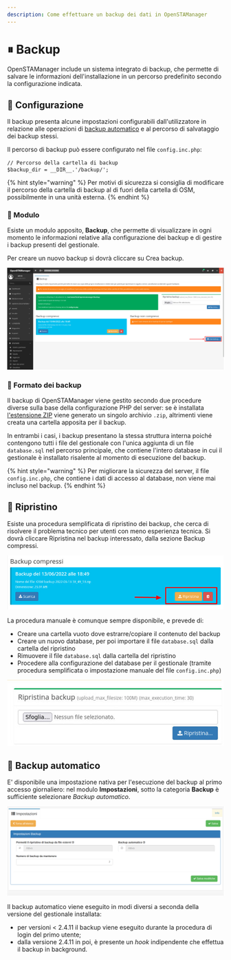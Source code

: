 ```yaml
---
description: Come effettuare un backup dei dati in OpenSTAManager
---
```


# ⏸ Backup

OpenSTAManager include un sistema integrato di backup, che permette di salvare le informazioni dell'installazione in un percorso predefinito secondo la configurazione indicata.

## 📗 Configurazione

Il backup presenta alcune impostazioni configurabili dall'utilizzatore in relazione alle operazioni di [backup automatico](backup.md#backup-automatico) e al percorso di salvataggio dei backup stessi.

Il percorso di backup può essere configurato nel file `config.inc.php`:

```
// Percorso della cartella di backup
$backup_dir = __DIR__.'/backup/';
```

{% hint style="warning" %}
Per motivi di sicurezza si consiglia di modificare il percorso della cartella di backup al di fuori della cartella di OSM, possibilmente in una unità esterna.
{% endhint %}

### 📗 Modulo

Esiste un modulo apposito, **Backup**, che permette di visualizzare in ogni momento le informazioni relative alla configurazione dei backup e di gestire i backup presenti del gestionale.

Per creare un nuovo backup si dovrà cliccare su Crea backup.

![](<../../.gitbook/assets/immagine (153).png>)

### 📗 Formato dei backup

Il backup di OpenSTAManager viene gestito secondo due procedure diverse sulla base della configurazione PHP del server: se è installata [l'estensione ZIP](https://www.php.net/manual/en/book.zip.php) viene generato un singolo archivio `.zip`, altrimenti viene creata una cartella apposita per il backup.

In entrambi i casi, i backup presentano la stessa struttura interna poiché contengono tutti i file del gestionale con l'unica aggiunta di un file `database.sql` nel percorso principale, che contiene l'intero database in cui il gestionale è installato risalente al momento di esecuzione del backup.

{% hint style="warning" %}
Per migliorare la sicurezza del server, il file `config.inc.php`, che contiene i dati di accesso al database, non viene mai incluso nel backup.
{% endhint %}

## 📘 Ripristino

Esiste una procedura semplificata di ripristino dei backup, che cerca di risolvere il problema tecnico per utenti con meno esperienza tecnica. Si dovrà cliccare Ripristina nel backup interessato, dalla sezione Backup compressi.

![](<../../.gitbook/assets/immagine (108).png>)

La procedura manuale è comunque sempre disponibile, e prevede di:

* Creare una cartella vuoto dove estrarre/copiare il contenuto del backup
* Creare un nuovo database, per poi importare il file `database.sql` dalla cartella del ripristino
* Rimuovere il file `database.sql` dalla cartella del ripristino
* Procedere alla configurazione del database per il gestionale (tramite procedura semplificata o impostazione manuale del file `config.inc.php`)

![](<../../.gitbook/assets/immagine (87).png>)

## 📙 Backup automatico

E' disponibile una impostazione nativa per l'esecuzione del backup al primo accesso giornaliero: nel modulo **Impostazioni**, sotto la categoria **Backup** è sufficiente selezionare _Backup automatico_.

![Opzioni disponibili per i backup](<../../.gitbook/assets/image (5).png>)

Il backup automatico viene eseguito in modi diversi a seconda della versione del gestionale installata:

* per versioni < 2.4.11 il backup viene eseguito durante la procedura di login del primo utente;
* dalla versione 2.4.11 in poi, è presente un _hook_ indipendente che effettua il backup in background.
